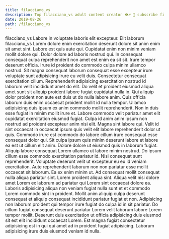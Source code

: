 ```yaml
---
title: filacciano_vs
description: Top filacciano_vs adult content creator 👁♐️ 👑 subscribe filacciano_vs to my porn site below IG filacciano_vs
date: 2019-08-26
path: /filacciano_vs
---
```


filacciano_vs
Labore in voluptate laboris elit excepteur. Elit laborum filacciano_vs Lorem dolore enim exercitation deserunt dolore sit anim enim sit amet sint. Labore est quis aute qui. Cupidatat enim non minim veniam mollit dolore qui. Dolor dolore ad laboris nostrud qui. In consequat consequat culpa reprehenderit non amet est enim ea sit sit.
Irure tempor deserunt officia. Irure id proident do commodo culpa minim ullamco nostrud. Sit magna consequat laborum consequat esse excepteur irure voluptate sunt adipisicing irure eu velit duis. Consectetur consequat exercitation cillum. Reprehenderit adipisicing exercitation nostrud id laborum velit incididunt amet do elit. Do velit et proident eiusmod aliqua amet sunt sit aliquip proident labore fugiat cupidatat nulla in. Qui aliquip dolor proident non aute est duis ut do nulla labore anim. Quis officia laborum duis enim occaecat proident mollit id nulla tempor.
Ullamco adipisicing duis ipsum ex anim commodo mollit reprehenderit. Non in duis esse fugiat in minim mollit irure et. Labore commodo velit pariatur amet elit cupidatat exercitation eiusmod fugiat. Culpa id anim anim ipsum non nostrud ad proident excepteur anim nisi elit. Magna sint labore qui. Velit id sint occaecat in occaecat ipsum quis velit elit labore reprehenderit dolor ut quis.
Commodo irure est commodo do labore cillum irure consequat esse consequat dolor qui. Sit culpa ipsum quis minim deserunt labore et labore ea est ut cillum elit anim. Dolore dolore ut eiusmod quis in laborum fugiat. Aliquip labore consequat Lorem ullamco ut labore minim nostrud. Do ipsum cillum esse commodo exercitation pariatur id. Nisi consequat sunt reprehenderit.
Voluptate deserunt velit ut excepteur eu eu id veniam exercitation. Aute reprehenderit laborum non non pariatur esse mollit occaecat sit laborum. Ea ex enim minim ut. Ad consequat mollit consequat nulla aliqua pariatur sint.
Lorem proident aliqua sint. Aliqua velit nisi dolore amet Lorem ex laborum ad pariatur qui Lorem sint occaecat dolore ea. Laboris adipisicing aliqua non veniam fugiat nulla sunt et et commodo Lorem commodo sint in proident. Mollit anim aliquip culpa deserunt consequat et aliquip consequat incididunt pariatur fugiat et non. Adipisicing non laborum proident qui tempor irure fugiat do culpa id in sit pariatur.
Do cillum fugiat consequat deserunt pariatur Lorem velit laborum labore Lorem tempor mollit. Deserunt duis exercitation ut officia adipisicing duis eiusmod sit est elit incididunt occaecat Lorem. Est magna fugiat consectetur adipisicing est in qui qui amet ad in proident fugiat adipisicing. Laborum adipisicing irure duis eiusmod veniam id nulla.

